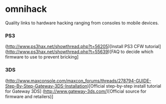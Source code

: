 omnihack
========

Quality links to hardware hacking ranging from consoles to mobile devices.

### PS3

(http://www.ps3hax.net/showthread.php?t=56205)[Install PS3 CFW tutorial]
(http://www.ps3hax.net/showthread.php?t=55639)[FAQ to decide which firmware to use to prevent bricking]

### 3DS

(http://www.maxconsole.com/maxcon_forums/threads/278794-GUIDE-Step-By-Step-Gateway-3DS-Installation)[Official step-by-step install tutorial for Gateway 3DS]
(http://www.gateway-3ds.com/)[Official source for firmware and retailers)]

